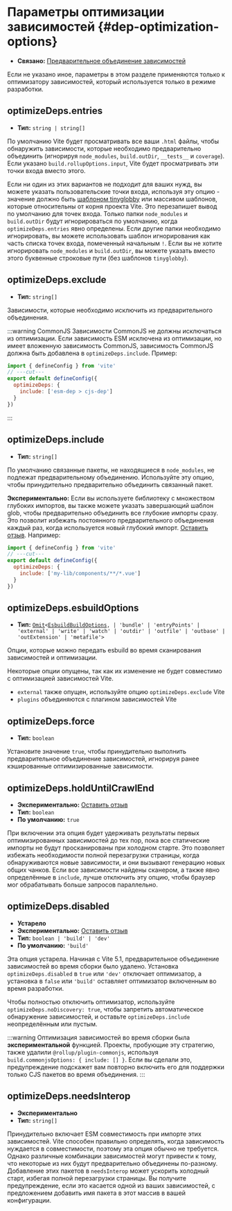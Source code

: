 # Параметры оптимизации зависимостей {#dep-optimization-options}

- **Связано:** [Предварительное объединение зависимостей](/guide/dep-pre-bundling)

Если не указано иное, параметры в этом разделе применяются только к оптимизатору зависимостей, который используется только в режиме разработки.

## optimizeDeps.entries

- **Тип:** `string | string[]`

По умолчанию Vite будет просматривать все ваши `.html` файлы, чтобы обнаружить зависимости, которые необходимо предварительно объединить (игнорируя `node_modules`, `build.outDir`, `__tests__` и `coverage`). Если указано `build.rollupOptions.input`, Vite будет просматривать эти точки входа вместо этого.

Если ни один из этих вариантов не подходит для ваших нужд, вы можете указать пользовательские точки входа, используя эту опцию - значение должно быть [шаблоном tinyglobby](https://github.com/SuperchupuDev/tinyglobby) или массивом шаблонов, которые относительны от корня проекта Vite. Это перезапишет вывод по умолчанию для точек входа. Только папки `node_modules` и `build.outDir` будут игнорироваться по умолчанию, когда `optimizeDeps.entries` явно определены. Если другие папки необходимо игнорировать, вы можете использовать шаблон игнорирования как часть списка точек входа, помеченный начальным `!`. Если вы не хотите игнорировать `node_modules` и `build.outDir`, вы можете указать вместо этого буквенные строковые пути (без шаблонов `tinyglobby`).

## optimizeDeps.exclude

- **Тип:** `string[]`

Зависимости, которые необходимо исключить из предварительного объединения.

:::warning CommonJS
Зависимости CommonJS не должны исключаться из оптимизации. Если зависимость ESM исключена из оптимизации, но имеет вложенную зависимость CommonJS, зависимость CommonJS должна быть добавлена в `optimizeDeps.include`. Пример:

```js twoslash
import { defineConfig } from 'vite'
// ---cut---
export default defineConfig({
  optimizeDeps: {
    include: ['esm-dep > cjs-dep']
  }
})
```

:::

## optimizeDeps.include

- **Тип:** `string[]`

По умолчанию связанные пакеты, не находящиеся в `node_modules`, не подлежат предварительному объединению. Используйте эту опцию, чтобы принудительно предварительно объединить связанный пакет.

**Экспериментально:** Если вы используете библиотеку с множеством глубоких импортов, вы также можете указать завершающий шаблон glob, чтобы предварительно объединить все глубокие импорты сразу. Это позволит избежать постоянного предварительного объединения каждый раз, когда используется новый глубокий импорт. [Оставить отзыв](https://github.com/vitejs/vite/discussions/15833). Например:

```js twoslash
import { defineConfig } from 'vite'
// ---cut---
export default defineConfig({
  optimizeDeps: {
    include: ['my-lib/components/**/*.vue']
  }
})
```

## optimizeDeps.esbuildOptions

- **Тип:** [`Omit`](https://www.typescriptlang.org/docs/handbook/utility-types.html#omittype-keys)`<`[`EsbuildBuildOptions`](https://esbuild.github.io/api/#general-options)`,
| 'bundle'
| 'entryPoints'
| 'external'
| 'write'
| 'watch'
| 'outdir'
| 'outfile'
| 'outbase'
| 'outExtension'
| 'metafile'>`

Опции, которые можно передать esbuild во время сканирования зависимостей и оптимизации.

Некоторые опции опущены, так как их изменение не будет совместимо с оптимизацией зависимостей Vite.

- `external` также опущен, используйте опцию `optimizeDeps.exclude` Vite
- `plugins` объединяются с плагином зависимостей Vite

## optimizeDeps.force

- **Тип:** `boolean`

Установите значение `true`, чтобы принудительно выполнить предварительное объединение зависимостей, игнорируя ранее кэшированные оптимизированные зависимости.

## optimizeDeps.holdUntilCrawlEnd

- **Экспериментально:** [Оставить отзыв](https://github.com/vitejs/vite/discussions/15834)
- **Тип:** `boolean`
- **По умолчанию:** `true`

При включении эта опция будет удерживать результаты первых оптимизированных зависимостей до тех пор, пока все статические импорты не будут просканированы при холодном старте. Это позволяет избежать необходимости полной перезагрузки страницы, когда обнаруживаются новые зависимости, и они вызывают генерацию новых общих чанков. Если все зависимости найдены сканером, а также явно определённые в `include`, лучше отключить эту опцию, чтобы браузер мог обрабатывать больше запросов параллельно.

## optimizeDeps.disabled

- **Устарело**
- **Экспериментально:** [Оставить отзыв](https://github.com/vitejs/vite/discussions/13839)
- **Тип:** `boolean | 'build' | 'dev'`
- **По умолчанию:** `'build'`

Эта опция устарела. Начиная с Vite 5.1, предварительное объединение зависимостей во время сборки было удалено. Установка `optimizeDeps.disabled` в `true` или `'dev'` отключает оптимизатор, а установка в `false` или `'build'` оставляет оптимизатор включенным во время разработки.

Чтобы полностью отключить оптимизатор, используйте `optimizeDeps.noDiscovery: true`, чтобы запретить автоматическое обнаружение зависимостей, и оставьте `optimizeDeps.include` неопределённым или пустым.

:::warning
Оптимизация зависимостей во время сборки была **экспериментальной** функцией. Проекты, пробующие эту стратегию, также удалили `@rollup/plugin-commonjs`, используя `build.commonjsOptions: { include: [] }`. Если вы сделали это, предупреждение подскажет вам повторно включить его для поддержки только CJS пакетов во время объединения.
:::

## optimizeDeps.needsInterop

- **Экспериментально**
- **Тип:** `string[]`

Принудительно включает ESM совместимость при импорте этих зависимостей. Vite способен правильно определять, когда зависимость нуждается в совместимости, поэтому эта опция обычно не требуется. Однако различные комбинации зависимостей могут привести к тому, что некоторые из них будут предварительно объединены по-разному. Добавление этих пакетов в `needsInterop` может ускорить холодный старт, избегая полной перезагрузки страницы. Вы получите предупреждение, если это касается одной из ваших зависимостей, с предложением добавить имя пакета в этот массив в вашей конфигурации.
